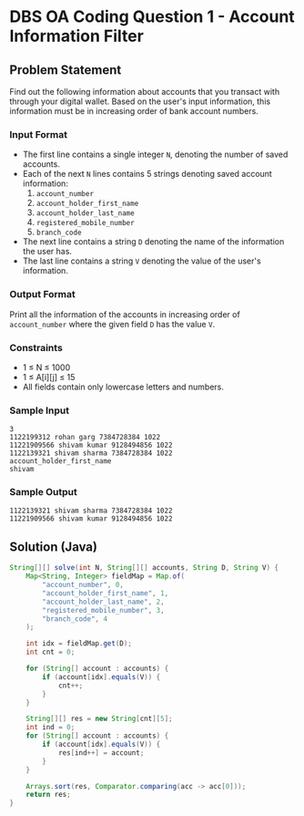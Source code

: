 # DBS OA Coding Question 1 - Account Information Filter

## Problem Statement

Find out the following information about accounts that you transact with through your digital wallet. Based on the user's input information, this information must be in increasing order of bank account numbers.

### Input Format

- The first line contains a single integer `N`, denoting the number of saved accounts.
- Each of the next `N` lines contains 5 strings denoting saved account information:
  1. `account_number`
  2. `account_holder_first_name`
  3. `account_holder_last_name`
  4. `registered_mobile_number`
  5. `branch_code`
- The next line contains a string `D` denoting the name of the information the user has.
- The last line contains a string `V` denoting the value of the user's information.

### Output Format

Print all the information of the accounts in increasing order of `account_number` where the given field `D` has the value `V`.

### Constraints

- 1 ≤ N ≤ 1000  
- 1 ≤ A[i][j] ≤ 15  
- All fields contain only lowercase letters and numbers.

### Sample Input
```
3
1122199312 rohan garg 7384728384 1022
11221909566 shivam kumar 9128494856 1022
1122139321 shivam sharma 7384728384 1022
account_holder_first_name
shivam
```

### Sample Output
```
1122139321 shivam sharma 7384728384 1022
11221909566 shivam kumar 9128494856 1022
```

## Solution (Java)
```java
String[][] solve(int N, String[][] accounts, String D, String V) {
    Map<String, Integer> fieldMap = Map.of(
        "account_number", 0,
        "account_holder_first_name", 1,
        "account_holder_last_name", 2,
        "registered_mobile_number", 3,
        "branch_code", 4
    );

    int idx = fieldMap.get(D);
    int cnt = 0;

    for (String[] account : accounts) {
        if (account[idx].equals(V)) {
            cnt++;
        }
    }

    String[][] res = new String[cnt][5];
    int ind = 0;
    for (String[] account : accounts) {
        if (account[idx].equals(V)) {
            res[ind++] = account;
        }
    }

    Arrays.sort(res, Comparator.comparing(acc -> acc[0]));
    return res;
}
```
